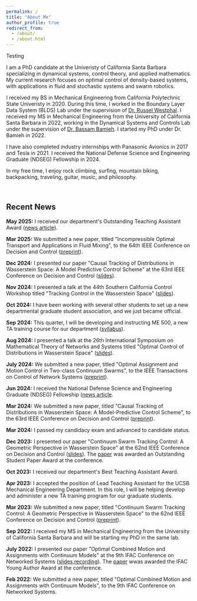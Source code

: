```yaml
---
permalink: /
title: "About Me"
author_profile: true
redirect_from: 
  - /about/
  - /about.html
---
```


Testing

I am a PhD candidate at the Univeristy of California Santa Barbara specializing in dynamical systems, control theory, and applied mathematics. My current research focuses on optimal control of density-based systems, with applications in fluid and stochastic systems and swarm robotics.

I received my BS in Mechanical Engineering from California Polytechnic State Univeristy in 2020. During this time, I worked in the Boundary Layer Data System (BLDS) Lab under the supervision of [Dr. Russel Westphal](https://me.calpoly.edu/faculty/rvwestph/). I received my MS in Mechanical Engineering from the University of California Santa Barbara in 2022, working in the Dynamical Systems and Controls Lab under the supervision of [Dr. Bassam Bamieh](https://sites.engineering.ucsb.edu/~bamieh/). I started my PhD under Dr. Bamieh in 2022.

I have also completed industry internships with Panasonic Avionics in 2017 and Tesla in 2021. I received the National Defense Science and Engineering Graduate (NDSEG) Fellowship in 2024.

In my free time, I enjoy rock climbing, surfing, mountain biking, backpacking, traveling, guitar, music, and philosophy.

$$ ~ $$


Recent News
----------
**May 2025:** I received our department's Outstanding Teaching Assistant Award ([news article](https://engineering.ucsb.edu/news/class-2025-selects-teaching-assistants-year)).

**Mar 2025:** We submitted a new paper, titled "Incompressible Optimal Transport and Applications in Fluid Mixing", to the 64th IEEE Conference on Decision and Control ([preprint](https://arxiv.org/abs/2504.01109)).

**Dec 2024:** I presented our paper "Causal Tracking of Distributions in Wasserstein Space: A Model Predictive Control Scheme" at the 63rd IEEE Conference on Decision and Control ([slides](../files/CDC_24_slides.pdf)).

**Nov 2024:** I presented a talk at the 44th Southern California Control Workshop titled "Tracking Control in the Wasserstein Space" ([slides](../files/SCC_F24.pdf)).

**Oct 2024:** I have been working with several other students to set up a new departmental graduate student association, and we just became official.

**Sep 2024:** This quarter, I will be developing and instructing ME 500, a new TA training course for our department ([syllabus](../files/ME_500_Syllabus.pdf)).

**Aug 2024:** I presented a talk at the 26th International Symposium on Mathematical Theory of Networks and Systems titled "Optimal Control of Distributions in Wasserstein Space" ([slides](../files/MTNS_slides.pdf)).

**July 2024:** We submitted a new paper, titled "Optimal Assignment and Motion Control in Two-class Continuum Swarms", to the IEEE Transactions on Control of Network Systems ([preprint](https://arxiv.org/abs/2407.18159)).

**Jun 2024:** I received the National Defense Science and Engineering Graduate (NDSEG) Fellowship ([news article](https://engineering.ucsb.edu/news/four-coe-graduate-students-win-prestigious-national-defense-fellowships).

**Mar 2024:** We submitted a new paper, titled "Causal Tracking of Distributions in Wasserstein Space: A Model-Predictive Control Scheme", to the 63rd IEEE Conference on Decision and Control ([preprint](https://arxiv.org/abs/2403.15702)).

**Mar 2024:** I passed my candidacy exam and advanced to candidate status.

**Dec 2023:** I presented our paper "Continuum Swarm Tracking Control: A Geometric Perspective in Wasserstein Space" at the 62nd IEEE Conference on Decision and Control ([slides](../files/CDC_23_slides.pdf)). The [paper](https://ieeexplore.ieee.org/abstract/document/10384000) was awarded an Outstanding Student Paper Award at the conference.

**Oct 2023:** I received our department's Best Teaching Assistant Award.

**Apr 2023:** I accepted the position of Lead Teaching Assistant for the UCSB Mechanical Engineering Department. In this role, I will be helping develop and administer a new TA training program for our graduate students.

**Mar 2023:** We submitted a new paper, titled "Continuum Swarm Tracking Control: A Geometric Perspective in Wasserstein Space" to the 62nd IEEE Conference on Decision and Control ([preprint](https://arxiv.org/abs/2303.15638)).

**Sep 2022:** I received my MS in Mechanical Engineering from the University of California Santa Barbara and will be starting my PhD in the same lab.

**July 2022:** I presented our paper "Optimal Combined Motion and Assignments with Continuum Models" at the 9th IFAC Conference on Networked Systems ([slides](../files/NECSYS_slides.pdf),[recording](https://video.ethz.ch/events/2022/necsys/0aaec48f-46e8-423c-b84b-69c6fbf37f81.html)). The [paper](https://www.sciencedirect.com/science/article/pii/S240589632200636X) wwas awarded the IFAC Young Author Award at the conference.

**Feb 2022:** We submitted a new paper, titled "Optimal Combined Motion and Assignments with Continuum Models", to the 9th IFAC Conference on Networked Systems.


